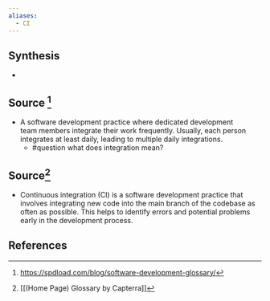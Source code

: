 ```yaml
---
aliases:
  - CI
---
```

## Synthesis
- 
## Source [^1]
- A software development practice where dedicated development team members integrate their work frequently. Usually, each person integrates at least daily, leading to multiple daily integrations.
	- #question what does integration mean?

## Source[^2]
- Continuous integration (CI) is a software development practice that involves integrating new code into the main branch of the codebase as often as possible. This helps to identify errors and potential problems early in the development process.
## References

[^1]: https://spdload.com/blog/software-development-glossary/
[^2]: [[(Home Page) Glossary by Capterra]]